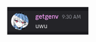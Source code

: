 <div>
  <img src="https://raw.githubusercontent.com/lookitscherry/lookitscherry/refs/heads/main/uwu.jpeg">
</div>
